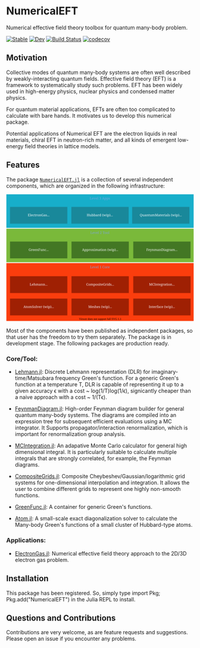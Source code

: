 # NumericalEFT

Numerical effective field theory toolbox for quantum many-body problem.

[![Stable](https://img.shields.io/badge/docs-stable-blue.svg)](https://numericalEFT.github.io/NumericalEFT.jl/)
[![Dev](https://img.shields.io/badge/docs-dev-blue.svg)](https://numericalEFT.github.io/NumericalEFT.jl/)
[![Build Status](https://github.com/numericalEFT/NumericalEFT.jl/workflows/CI/badge.svg)](https://github.com/numericalEFT/NumericalEFT.jl/actions)
[![codecov](https://codecov.io/gh/numericalEFT/NumericalEFT.jl/branch/master/graph/badge.svg?token=OKnDPEC3In)](https://codecov.io/gh/numericalEFT/NumericalEFT.jl)

## Motivation

Collective modes of quantum many-body systems are often well described by weakly-interacting quantum fields. Effective field theory (EFT) is a framework to systematically study such problems. EFT has been widely used in high-energy physics, nuclear physics and condensed matter physics. 

For quantum material applications, EFTs are often too complicated to calculate with bare hands. It motivates us to develop this numerical package.

Potential applications of Numerical EFT are the electron liquids in real materials, chiral EFT in neutron-rich matter, and all kinds of emergent low-energy field theories in lattice models.

## Features

The package [``NumericalEFT.jl``](https://github.com/numericalEFT/NumericalEFT.jl) is a collection of several independent components, which are organized in the following infrastructure: 

![NumericalEFT](/profile/assets/numericalEFT.svg)

Most of the components have been published as independent packages, so that user has the freedom to try them separately. The package is in development stage. The following packages are production ready. 

### Core/Tool:

- [Lehmann.jl](https://github.com/numericalEFT/Lehmann.jl): Discrete Lehmann representation (DLR) for imaginary-time/Matsubara frequency Green's function. For a generic Green's function at a temperature T, DLR is capable of representing it up to a given accuracy ϵ with a cost ~ log(1/T)log(1/ϵ), signicantly cheaper than a naive approach with a cost ~ 1/(Tϵ). 

- [FeynmanDiagram.jl](https://github.com/numericalEFT/FeynmanDiagram.jl): High-order Feynman diagram builder for general quantum many-body systems. The diagrams are compiled into an expression tree for subsequent efficient evaluations using a MC integrator. It Supports propagator/interaction renormalization, which is important for renormalization group analysis. 

- [MCIntegration.jl](https://github.com/numericalEFT/MCIntegration.jl): An adapative Monte Carlo calculator for general high dimensional integral. It is particularly suitable to calculate multiple integrals that are strongly correlated, for example, the Feynman diagrams. 

- [CompositeGrids.jl](https://github.com/numericalEFT/CompositeGrids.jl): Composite Cheybeshev/Gaussian/logarithmic grid systems for one-dimensional interpolation and integration. It allows the user to combine different grids to represent one highly non-smooth functions.

- [GreenFunc.jl](https://github.com/numericalEFT/GreenFunc.jl): A container for generic Green's functions.

- [Atom.jl](https://github.com/numericalEFT/Atom.jl): A small-scale exact diagonalization solver to calculate the Many-body Green's functions of a small cluster of Hubbard-type atoms.

### Applications:

- [ElectronGas.jl](https://github.com/numericalEFT/ElectronGas.jl): Numerical effective field theory approach to the 2D/3D electron gas problem.

<!-- - Fast elementary math functions. Some of them are adapted from the package [Yeppp.jl](https://github.com/JuliaMath/Yeppp.jl). It supports more generic array types than the original package. -->


## Installation

This package has been registered. So, simply type import Pkg; Pkg.add("NumericalEFT") in the Julia REPL to install.

## Questions and Contributions

Contributions are very welcome, as are feature requests and suggestions. Please open an issue if you encounter any problems.
